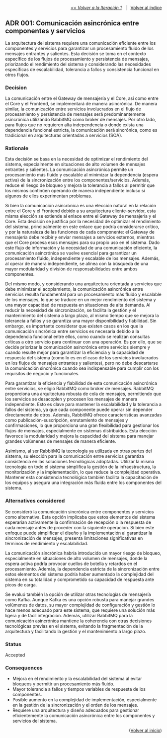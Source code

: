<a name="top"></a>

<p align="right">
  <a href="https://github.com/ramaaorella/final_disenio/blob/main/add-process/design-iterations/iteration-1.md"><i><< Volver a la Iteración 1</i></a>
  &nbsp;&nbsp;|&nbsp;&nbsp;
  <a href="https://github.com/ramaaorella/final_disenio#proceso-add-e-iteraciones"> Volver al índice</a> 
</p>

## ADR 001: Comunicación asincrónica entre componentes y servicios

La arquitectura del sistema requiere una comunicación eficiente entre los componentes y servicios para garantizar un procesamiento fluido de los mensajes entrantes y salientes. Esta decisión se toma en el contexto específico de los flujos de procesamiento y persistencia de mensajes, priorizando el rendimiento del sistema y considerando las necesidades específicas de escalabilidad, tolerancia a fallos y consistencia funcional en otros flujos.

### Decision

La comunicación entre el Gateway de mensajería y el Core, así como entre el Core y el Frontend, se implementará de manera asincrónica. De manera similar, la comunicación entre servicios involucrados en el flujo de procesamiento y persistencia de mensajes será predominantemente asincrónica utilizando RabbitMQ como broker de mensajes. Por otro lado, para flujos que no requieren alta independencia o donde exista una dependencia funcional estricta, la comunicación será sincrónica, como es tradicional en arquitecturas orientadas a servicios (SOA).

### Rationale

Esta decisión se basa en la necesidad de optimizar el rendimiento del sistema, especialmente en situaciones de alto volumen de mensajes entrantes y salientes. La comunicación asincrónica permite un procesamiento más fluido y escalable al minimizar la dependencia (espera activa) de la sincronización entre los componentes/servicios. Además, reduce el riesgo de bloqueo y mejora la tolerancia a fallos al permitir que los mismos continúen operando de manera independiente incluso si algunos de ellos experimentan problemas.

Si bien la comunicación asincrónica es una elección natural en la relación entre el Core y el Frontend debido a su arquitectura cliente-servidor, esta misma elección se extiende al enlace entre el Gateway de mensajería y el Core. Esta decisión se justifica por la necesidad de optimizar el rendimiento del sistema, principalmente en este enlace que podría considerarse crítico, y por la naturaleza de las funciones de cada componente: el Gateway de mensajería debe recibir y enviar mensajes a servicios externos, mientras que el Core procesa esos mensajes para su propio uso en el sistema. Dado este flujo de información y la necesidad de una comunicación eficiente, la comunicación asincrónica se vuelve esencial para garantizar un procesamiento fluido, independiente y escalable de los mensajes. Además, al operar de manera independiente, se alínea con la búsqueda de una mayor modularidad y división de responsabilidades entre ambos componentes.

Del mismo modo, y considerando una arquitectura orientada a servicios que debe minimizar el acoplamiento, la comunicación asincrónica entre servicios resulta fundamental para un procesamiento más fluido y escalable de los mensajes, lo que se traduce en un mejor rendimiento del sistema y una mayor capacidad de respuesta en situaciones de alta demanda. Al reducir la necesidad de sincronización, se facilita la gestión y el mantenimiento del sistema a largo plazo, al mismo tiempo que se mejora la tolerancia a fallos y se garantiza una mayor disponibilidad y fiabilidad. Sin embargo, es importante considerar que existen casos en los que la comunicación sincrónica entre servicios es necesaria debido a la dependencia funcional entre ellos, como cuando se realizan consultas críticas a otro servicio para continuar con una operación. Es por ello, que se decide priorizar la comunicación asincrónica entre servicios siempre y cuando resulte mejor para garantizar la eficiencia y la capacidad de respuesta del sistema (como lo es en el caso de los servicios involucrados en los flujos de mensajes entrantes y salientes), pero no debe descartarse la comunicación sincrónica cuando sea indispensable para cumplir con los requisitos de negocio y funcionales.

Para garantizar la eficiencia y fiabilidad de esta comunicación asincrónica entre servicios, se eligió RabbitMQ como broker de mensajes. RabbitMQ proporciona una arquitectura robusta de cola de mensajes, permitiendo que los servicios se desacoplen y procesen los mensajes de manera independiente. Esto es clave para mantener la escalabilidad y la tolerancia a fallos del sistema, ya que cada componente puede operar sin depender directamente de otros. Además, RabbitMQ ofrece características avanzadas como publicación-suscripción, enrutamiento de mensajes y confirmaciones, lo que proporciona una gran flexibilidad para gestionar los flujos de mensajes, especialmente en sistemas distribuidos. Esta elección favorece la modularidad y mejora la capacidad del sistema para manejar grandes volúmenes de mensajes de manera eficiente.

Asimismo, al ser RabbitMQ la tecnología ya utilizada en otras partes del sistema, su elección para la comunicación entre servicios garantiza consistencia en las soluciones tecnológicas adoptadas. Utilizar la misma tecnología en todo el sistema simplifica la gestión de la infraestructura, la monitorización y la implementación, lo que reduce la complejidad operativa. Mantener esta consistencia tecnológica también facilita la capacitación de los equipos y asegura una integración más fluida entre los componentes del sistema.

### Alternatives considered

Se consideró la comunicación sincrónica entre componentes y servicios como alternativa. Esta opción implicaba que estos elementos del sistema esperarían activamente la confirmación de recepción o la respuesta de cada mensaje antes de proceder con la siguiente operación. Si bien este enfoque puede simplificar el diseño y la implementación al garantizar la sincronización de mensajes, presenta limitaciones significativas en términos de rendimiento y escalabilidad.

La comunicación sincrónica habría introducido un mayor riesgo de bloqueo, especialmente en situaciones de alto volumen de mensajes, donde la espera activa podría provocar cuellos de botella y retardos en el procesamiento. Además, la dependencia estricta de la sincronización entre estos elementos del sistema podría haber aumentado la complejidad del sistema en su totalidad y comprometido su capacidad de respuesta ante picos de carga.

Se evaluó también la opción de utilizar otras tecnologías de mensajería como Kafka. Aunque Kafka es una opción robusta para manejar grandes volúmenes de datos, su mayor complejidad de configuración y gestión lo hace menos adecuado para este sistema, que requiere una solución más ligera y de fácil integración. Además, utilizar RabbitMQ para la comunicación asincrónica mantiene la coherencia con otras decisiones tecnológicas previas en el sistema, evitando la fragmentación de la arquitectura y facilitando la gestión y el mantenimiento a largo plazo.

### Status

Accepted

### Consequences

- Mejora en el rendimiento y la escalabilidad del sistema al evitar bloqueos y permitir un procesamiento más fluido.
- Mayor tolerancia a fallos y tiempos variables de respuesta de los componentes.
- Posible aumento en la complejidad de implementación, especialmente en la gestión de la sincronización y el orden de los mensajes.
- Requiere una arquitectura y diseño adecuados para gestionar eficientemente la comunicación asincrónica entre los componentes y servicios del sistema.

<p align="right">(<a href="#top">Volver al inicio</a>)</p>
